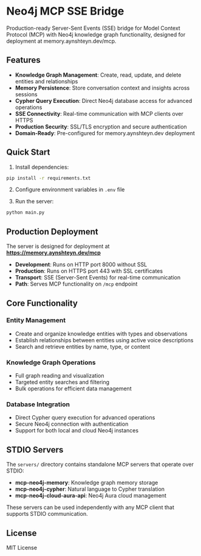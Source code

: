 # Neo4j MCP SSE Bridge

Production-ready Server-Sent Events (SSE) bridge for Model Context Protocol (MCP) with Neo4j knowledge graph functionality, designed for deployment at memory.aynshteyn.dev/mcp.

## Features

- **Knowledge Graph Management**: Create, read, update, and delete entities and relationships
- **Memory Persistence**: Store conversation context and insights across sessions
- **Cypher Query Execution**: Direct Neo4j database access for advanced operations
- **SSE Connectivity**: Real-time communication with MCP clients over HTTPS
- **Production Security**: SSL/TLS encryption and secure authentication
- **Domain-Ready**: Pre-configured for memory.aynshteyn.dev deployment

## Quick Start

1. Install dependencies:
```bash
pip install -r requirements.txt
```

2. Configure environment variables in `.env` file

3. Run the server:
```bash
python main.py
```

## Production Deployment

The server is designed for deployment at **https://memory.aynshteyn.dev/mcp**

- **Development**: Runs on HTTP port 8000 without SSL
- **Production**: Runs on HTTPS port 443 with SSL certificates
- **Transport**: SSE (Server-Sent Events) for real-time communication
- **Path**: Serves MCP functionality on `/mcp` endpoint

## Core Functionality

### Entity Management
- Create and organize knowledge entities with types and observations
- Establish relationships between entities using active voice descriptions
- Search and retrieve entities by name, type, or content

### Knowledge Graph Operations
- Full graph reading and visualization
- Targeted entity searches and filtering
- Bulk operations for efficient data management

### Database Integration
- Direct Cypher query execution for advanced operations
- Secure Neo4j connection with authentication
- Support for both local and cloud Neo4j instances

## STDIO Servers

The `servers/` directory contains standalone MCP servers that operate over STDIO:

- **mcp-neo4j-memory**: Knowledge graph memory storage
- **mcp-neo4j-cypher**: Natural language to Cypher translation
- **mcp-neo4j-cloud-aura-api**: Neo4j Aura cloud management

These servers can be used independently with any MCP client that supports STDIO communication.

## License

MIT License